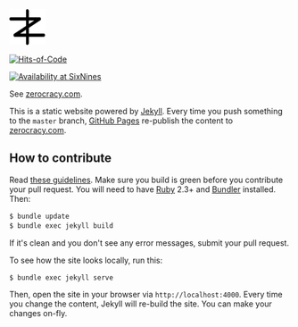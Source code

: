 <img src="/logo.svg" width="64px" height="64px"/>

[![Hits-of-Code](https://hitsofcode.com/github/zerocracy/zerocracy.github.io)](https://hitsofcode.com/view/github/zerocracy/zerocracy.github.io)

[![Availability at SixNines](http://www.sixnines.io/b/f128)](http://www.sixnines.io/h/f128)

See [zerocracy.com](https://www.zerocracy.com).

This is a static website powered by [Jekyll](https://jekyllrb.com/). Every time you
push something to the `master` branch, [GitHub Pages](https://pages.github.com/) re-publish the
content to [zerocracy.com](https://www.zerocracy.com).

## How to contribute

Read [these guidelines](https://www.yegor256.com/2014/04/15/github-guidelines.html).
Make sure you build is green before you contribute
your pull request. You will need to have [Ruby](https://www.ruby-lang.org/en/) 2.3+
and [Bundler](https://bundler.io/) installed. Then:

```bash
$ bundle update
$ bundle exec jekyll build
```

If it's clean and you don't see any error messages, submit your pull request.

To see how the site looks locally, run this:

```bash
$ bundle exec jekyll serve
```

Then, open the site in your browser via `http://localhost:4000`. Every time
you change the content, Jekyll will re-build the site. You can make your
changes on-fly.
